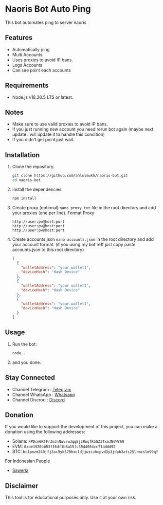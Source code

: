 # Naoris Bot Auto Ping

This bot automates ping to server naoris

## Features

- Automatically ping
- Multi Accounts
- Uses proxies to avoid IP bans.
- Logs Accounts
- Can see point each accounts

## Requirements

- Node.js v18.20.5 LTS or latest.

## Notes

- Make sure to use valid proxies to avoid IP bans.
- If you just running new account you need rerun bot again (maybe next update i will update it to handle this condition)
- If you didn't get point just wait.

## Installation

1. Clone the repository:

   ```sh
   git clone https://github.com/ahlulmukh/naoris-bot.git
   cd naoris-bot
   ```

2. Install the dependencies:

   ```sh
   npm install
   ```

3. Create proxy (optional) `nano proxy.txt` file in the root directory and add your proxies (one per line).
   Format Proxy

   ```
   http://user:pw@host:port
   http://user:pw@host:port
   http://user:pw@host:port
   ```

4. Create accounts.json `nano accounts.json` in the root directory and add your account format. (if you using my bot reff just copy paste accounts.json to this root directory)

   ```json
   [
     {
       "walletAddress": "your wallet1",
       "deviceHash": "Hash Device"
     },
     {
       "walletAddress": "your wallet1",
       "deviceHash": "Hash Device"
     },
     {
       "walletAddress": "your wallet1",
       "deviceHash": "Hash Device"
     }
   ]
   ```

## Usage

1. Run the bot:

   ```sh
   node .
   ```

2. and you done.

## Stay Connected

- Channel Telegram : [Telegram](https://t.me/elpuqus)
- Channel WhatsApp : [Whatsapp](https://whatsapp.com/channel/0029VavBRhGBqbrEF9vxal1R)
- Channel Discrod : [Discord](https://discord.gg/uKM4UCAccY)

## Donation

If you would like to support the development of this project, you can make a donation using the following addresses:

- Solana: `FPDcn6KfFrZm3nNwvrwJqq5jzRwqfKbGZ3TxmJNsWrh9`
- EVM: `0xae1920bb53f16df1b8a15fc3544064cc71addd92`
- BTC: `bc1pnzm240jfj3ac9yk579hxcldjjwzcuhcpvd3y3jdph3ats25lrmcsln99qf`

For Indonesian People

- [Saweria](https://saweria.co/ahlulmukh)

## Disclaimer

This tool is for educational purposes only. Use it at your own risk.
